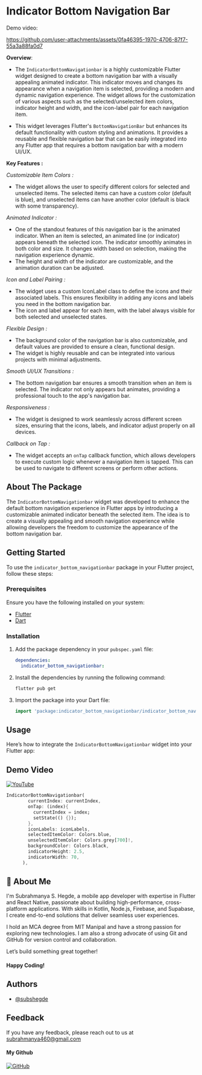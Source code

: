 # Indicator Bottom Navigation Bar

Demo video: 

https://github.com/user-attachments/assets/0fa46395-1970-4706-87f7-55a3a88fa0d7

**Overview**: 
-  The `IndicatorBottomNavigationbar` is a highly customizable Flutter widget designed to create a bottom navigation bar with a visually appealing animated indicator. This indicator moves and changes its appearance when a navigation item is selected, providing a modern and dynamic navigation experience. The widget allows for the customization of various aspects such as the selected/unselected item colors, indicator height and width, and the icon-label pair for each navigation item.

- This widget leverages Flutter's `BottomNavigationBar` but enhances its default functionality with custom styling and animations. It provides a reusable and flexible navigation bar that can be easily integrated into any Flutter app that requires a bottom navigation bar with a modern UI/UX.

**Key Features :**

*Customizable Item Colors :*
-  The widget allows the user to specify different colors for selected and unselected items. The selected items can have a custom color (default is blue), and unselected items can have another color (default is black with some transparency).

*Animated Indicator :*
- One of the standout features of this navigation bar is the animated indicator. When an item is selected, an animated line (or indicator) appears beneath the selected icon. The indicator smoothly animates in both color and size. It changes width based on selection, making the navigation experience dynamic.
- The height and width of the indicator are customizable, and the animation duration can be adjusted.

*Icon and Label Pairing :*
- The widget uses a custom IconLabel class to define the icons and their associated labels. This ensures flexibility in adding any icons and labels you need in the bottom navigation bar.
- The icon and label appear for each item, with the label always visible for both selected and unselected states.

*Flexible Design :*
- The background color of the navigation bar is also customizable, and default values are provided to ensure a clean, functional design.
- The widget is highly reusable and can be integrated into various projects with minimal adjustments.

*Smooth UI/UX Transitions :*
- The bottom navigation bar ensures a smooth transition when an item is selected. The indicator not only appears but animates, providing a professional touch to the app's navigation bar.

*Responsiveness :*
- The widget is designed to work seamlessly across different screen sizes, ensuring that the icons, labels, and indicator adjust properly on all devices.

*Callback on Tap :*
- The widget accepts an `onTap` callback function, which allows developers to execute custom logic whenever a navigation item is tapped. This can be used to navigate to different screens or perform other actions.

## About The Package

The `IndicatorBottomNavigationbar` widget was developed to enhance the default bottom navigation experience in Flutter apps by introducing a customizable animated indicator beneath the selected item. The idea is to create a visually appealing and smooth navigation experience while allowing developers the freedom to customize the appearance of the bottom navigation bar.

## Getting Started

To use the `indicator_bottom_navigationbar` package in your Flutter project, follow these steps:

### Prerequisites
Ensure you have the following installed on your system:
* [Flutter](https://flutter.dev/docs/get-started/install)
* [Dart](https://dart.dev/get-dart)

### Installation
1. Add the package dependency in your `pubspec.yaml` file:
    ```yaml
    dependencies:
      indicator_bottom_navigationbar:
    ```

2. Install the dependencies by running the following command:
    ```bash
    flutter pub get
    ```

3. Import the package into your Dart file:
    ```dart
    import 'package:indicator_bottom_navigationbar/indicator_bottom_navigationbar.dart';
    ```

## Usage

Here’s how to integrate the `IndicatorBottomNavigationbar` widget into your Flutter app:

## Demo Video
[![YouTube](https://img.shields.io/badge/-YouTube-black.svg?style=for-the-badge&logo=youtube&colorB=555)](https://youtu.be/GQJImcnQNuM?si=UtnxLdpp6uZqGa3R)


```dart
IndicatorBottomNavigationbar(
        currentIndex: currentIndex,
        onTap: (index){
          currentIndex = index;
          setState(() {});
        },
        iconLabels: iconLabels,
        selectedItemColor: Colors.blue,
        unselectedItemColor: Colors.grey[700]!,
        backgroundColor: Colors.black,
        indicatorHeight: 2.5,
        indicatorWidth: 70,
      ),
```
## 🚀 About Me
I'm Subrahmanya S. Hegde, a mobile app developer with expertise in Flutter and React Native, passionate about building high-performance, cross-platform applications. With skills in Kotlin, Node.js, Firebase, and Supabase, I create end-to-end solutions that deliver seamless user experiences.

I hold an MCA degree from MIT Manipal and have a strong passion for exploring new technologies. I am also a strong advocate of using Git and GitHub for version control and collaboration.

Let’s build something great together! 
#### Happy Coding!


## Authors

- [@subshegde](https://www.github.com/subshegde)


## Feedback

If you have any feedback, please reach out to us at subrahmanya460@gmail.com

#### My Github
[![GitHub](https://img.shields.io/badge/-GitHub-black.svg?style=for-the-badge&logo=github&colorB=000000&colorA=333333)](https://github.com/subshegde)
